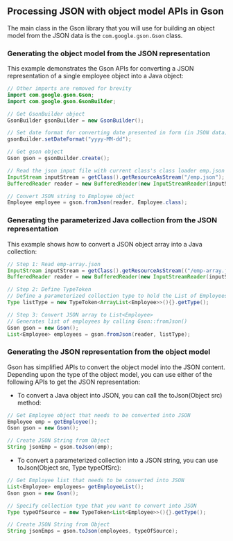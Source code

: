 ## Processing JSON with object model APIs in Gson
The main class in the Gson library that you will use for building an object model from the JSON data
is the `com.google.gson.Gson` class.

### Generating the object model from the JSON representation
This example demonstrates the Gson APIs for converting a JSON representation of a single
employee object into a Java object:
```java
// Other imports are removed for brevity
import com.google.gson.Gson;
import com.google.gson.GsonBuilder;

// Get GsonBuilder object
GsonBuilder gsonBuilder = new GsonBuilder();

// Set date format for converting date presented in form (in JSON data) to java.util.Date
gsonBuilder.setDateFormat("yyyy-MM-dd");

// Get gson object
Gson gson = gsonBuilder.create();

// Read the json input file with current class's class loader emp.json contains JSON employee object
InputStream inputStream = getClass().getResourceAsStream("/emp.json");
BufferedReader reader = new BufferedReader(new InputStreamReader(inputStream));

// Convert JSON string to Employee object
Employee employee = gson.fromJson(reader, Employee.class);
```

### Generating the parameterized Java collection from the JSON representation
This example shows how to convert a JSON object array into a Java collection:
```java
// Step 1: Read emp-array.json
InputStream inputStream = getClass().getResourceAsStream(("/emp-array.json");
BufferedReader reader = new BufferedReader(new InputStreamReader(inputStream));

// Step 2: Define TypeToken
// Define a parameterized collection type to hold the List of Employees returned by Gson::fromJSon method call.
Type listType = new TypeToken<ArrayList<Employee>>(){}.getType();

// Step 3: Convert JSON array to List<Employee>
// Generates list of employees by calling Gson::fromJson()
Gson gson = new Gson();
List<Employee> employees = gson.fromJson(reader, listType);
```
### Generating the JSON representation from the object model
Gson has simplified APIs to convert the object model into the JSON content. Depending upon the type
of the object model, you can use either of the following APIs to get the JSON representation:
- To convert a Java object into JSON, you can call the toJson(Object src) method:
```java
// Get Employee object that needs to be converted into JSON
Employee emp = getEmployee();
Gson gson = new Gson();

// Create JSON String from Object
String jsonEmp = gson.toJson(emp);
```
- To convert a parameterized collection into a JSON string, you can use toJson(Object src,
Type typeOfSrc):
```java
// Get Employee list that needs to be converted into JSON
List<Employee> employees= getEmployeeList();
Gson gson = new Gson();

// Specify collection type that you want to convert into JSON
Type typeOfSource = new TypeToken<List<Employee>>(){}.getType();

// Create JSON String from Object
String jsonEmps = gson.toJson(employees, typeOfSource);
```
